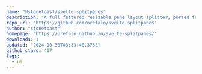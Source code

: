 ```yaml
---
name: "@stonetoast/svelte-splitpanes"
description: "A full featured resizable pane layout splitter, ported from vue-splitpanes and enhanced"
repo_url: "https://github.com/orefalo/svelte-splitpanes"
author: "stonetoast"
homepage: "https://orefalo.github.io/svelte-splitpanes/"
downloads: 1
updated: "2024-10-30T03:33:48.375Z"
github_stars: 417
tags: 
  - ui
---
```

